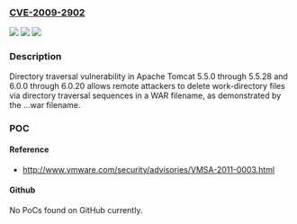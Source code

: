 ### [CVE-2009-2902](https://cve.mitre.org/cgi-bin/cvename.cgi?name=CVE-2009-2902)
![](https://img.shields.io/static/v1?label=Product&message=n%2Fa&color=blue)
![](https://img.shields.io/static/v1?label=Version&message=n%2Fa&color=blue)
![](https://img.shields.io/static/v1?label=Vulnerability&message=n%2Fa&color=brighgreen)

### Description

Directory traversal vulnerability in Apache Tomcat 5.5.0 through 5.5.28 and 6.0.0 through 6.0.20 allows remote attackers to delete work-directory files via directory traversal sequences in a WAR filename, as demonstrated by the ...war filename.

### POC

#### Reference
- http://www.vmware.com/security/advisories/VMSA-2011-0003.html

#### Github
No PoCs found on GitHub currently.


